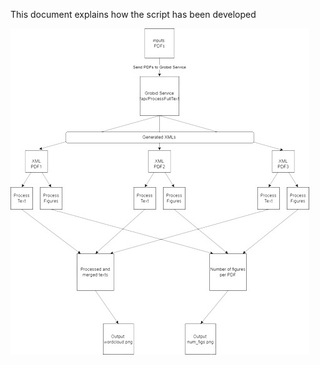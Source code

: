 This document explains how the script has been developed

![WorkFLow](https://github.com/gonzalo180409/IA_OpenSource2/blob/main/WorkFlow%20IA.jpg)
